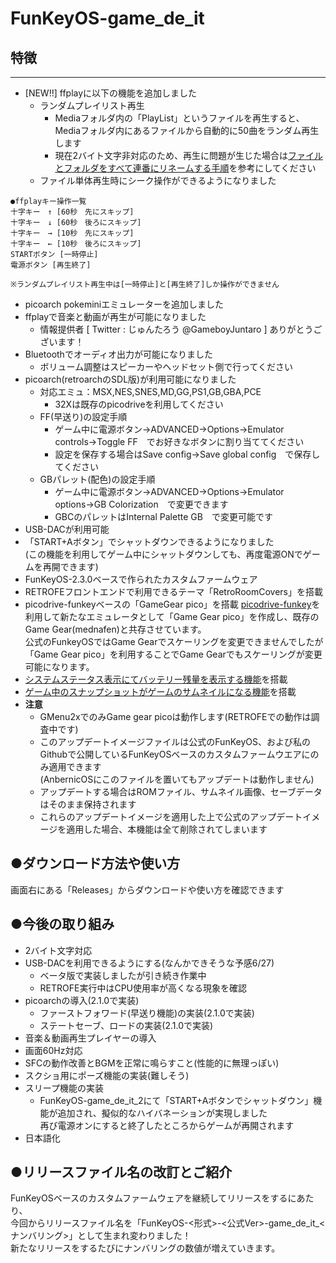 # FunKeyOS-game_de_it

## 特徴
---  
- [NEW!!] ffplayに以下の機能を追加しました
  - ランダムプレイリスト再生
    - Mediaフォルダ内の「PlayList」というファイルを再生すると、Mediaフォルダ内にあるファイルから自動的に50曲をランダム再生します 
    - 現在2バイト文字非対応のため、再生に問題が生じた場合は[ファイルとフォルダをすべて連番にリネームする手順](https://github.com/game-de-it/RGnano/blob/main/rename.md)を参考にしてください 
  - ファイル単体再生時にシーク操作ができるようになりました
```
●ffplayキー操作一覧
十字キー　↑ [60秒　先にスキップ]
十字キー　↓ [60秒　後ろにスキップ]
十字キー　→ [10秒　先にスキップ]
十字キー　← [10秒　後ろにスキップ]
STARTボタン [一時停止]
電源ボタン [再生終了]

※ランダムプレイリスト再生中は[一時停止]と[再生終了]しか操作ができません
```
- picoarch pokeminiエミュレーターを追加しました
- ffplayで音楽と動画が再生が可能になりました
  -  情報提供者 [ Twitter : じゅんたろう @GameboyJuntaro ] ありがとうございます！
- Bluetoothでオーディオ出力が可能になりました  
  - ボリューム調整はスピーカーやヘッドセット側で行ってください 
- picoarch(retroarchのSDL版)が利用可能になりました
  -  対応エミュ：MSX,NES,SNES,MD,GG,PS1,GB,GBA,PCE  
     - 32Xは既存のpicodriveを利用してください 
  - FF(早送り)の設定手順
    - ゲーム中に電源ボタン→ADVANCED→Options→Emulator controls→Toggle FF　でお好きなボタンに割り当ててください
    - 設定を保存する場合はSave config→Save global config　で保存してください
  - GBパレット(配色)の設定手順
    -  ゲーム中に電源ボタン→ADVANCED→Options→Emulator options→GB Colorization　で変更できます
    - GBCのパレットはInternal Palette GB　で変更可能です
-  USB-DACが利用可能
- 「START+Aボタン」でシャットダウンできるようになりました  
(この機能を利用してゲーム中にシャットダウンしても、再度電源ONでゲームを再開できます)  
- FunKeyOS-2.3.0ベースで作られたカスタムファームウェア
- RETROFEフロントエンドで利用できるテーマ「RetroRoomCovers」を搭載  
- picodrive-funkeyベースの「GameGear pico」を搭載
[picodrive-funkey](https://github.com/DrUm78/picodrive-funkey)を利用して新たなエミュレータとして「Game Gear pico」を作成し、既存のGame Gear(mednafen)と共存させています。  
公式のFunkeyOSではGame Gearでスケーリングを変更できませんでしたが「Game Gear pico」を利用することでGame Gearでもスケーリングが変更可能になります。  
- [システムステータス表示にてバッテリー残量を表示する機能](https://github.com/game-de-it/RGnano/blob/main/battery.md)を搭載  
- [ゲーム中のスナップショットがゲームのサムネイルになる機能](https://github.com/game-de-it/RGnano/blob/main/snapshot.md)を搭載  
- **__注意__**  
   - GMenu2xでのみGame gear picoは動作します(RETROFEでの動作は調査中です)  
  - このアップデートイメージファイルは公式のFunKeyOS、および私のGithubで公開しているFunKeyOSベースのカスタムファームウエアにのみ適用できます  
(AnbernicOSにこのファイルを置いてもアップデートは動作しません)  
  - アップデートする場合はROMファイル、サムネイル画像、セーブデータはそのまま保持されます
  - これらのアップデートイメージを適用した上で公式のアップデートイメージを適用した場合、本機能は全て削除されてしまいます

##  ●ダウンロード方法や使い方  
画面右にある「Releases」からダウンロードや使い方を確認できます  

##  ●今後の取り組み
- 2バイト文字対応
- USB-DACを利用できるようにする(なんかできそうな予感6/27)
  - ベータ版で実装しましたが引き続き作業中
  - RETROFE実行中はCPU使用率が高くなる現象を確認
- picoarchの導入(2.1.0で実装)
  - ファーストフォワード(早送り機能)の実装(2.1.0で実装)
  - ステートセーブ、ロードの実装(2.1.0で実装)
- 音楽＆動画再生プレイヤーの導入
- 画面60Hz対応
- SFCの動作改善とBGMを正常に鳴らすこと(性能的に無理っぽい)
- スクショ用にポーズ機能の実装(難しそう)
- スリープ機能の実装
  -  FunKeyOS-game_de_it_2にて「START+Aボタンでシャットダウン」機能が追加され、擬似的なハイバネーションが実現しました  
再び電源オンにすると終了したところからゲームが再開されます
- 日本語化
    
## ●リリースファイル名の改訂とご紹介  
FunKeyOSベースのカスタムファームウェアを継続してリリースをするにあたり、  
今回からリリースファイル名を「FunKeyOS-<形式>-<公式Ver>-game_de_it_<ナンバリング>」として生まれ変わりました！  
新たなリリースをするたびにナンバリングの数値が増えていきます。  
